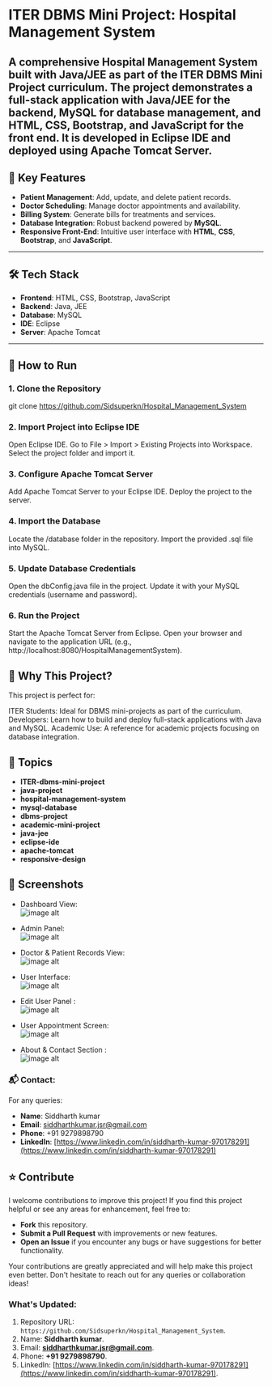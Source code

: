 # ITER DBMS Mini Project: Hospital Management System

A comprehensive Hospital Management System built with Java/JEE as part of the ITER DBMS Mini Project curriculum. The project demonstrates a full-stack application with Java/JEE for the backend, MySQL for database management, and HTML, CSS, Bootstrap, and JavaScript for the front end. It is developed in Eclipse IDE and deployed using Apache Tomcat Server.
---

## 🌟 Key Features
- **Patient Management**: Add, update, and delete patient records.
- **Doctor Scheduling**: Manage doctor appointments and availability.
- **Billing System**: Generate bills for treatments and services.
- **Database Integration**: Robust backend powered by **MySQL**.
- **Responsive Front-End**: Intuitive user interface with **HTML**, **CSS**, **Bootstrap**, and **JavaScript**.

---

## 🛠️ Tech Stack
- **Frontend**: HTML, CSS, Bootstrap, JavaScript
- **Backend**: Java, JEE
- **Database**: MySQL
- **IDE**: Eclipse
- **Server**: Apache Tomcat

---

## 🚀 How to Run

### 1. Clone the Repository
git clone https://github.com/Sidsuperkn/Hospital_Management_System
### 2. Import Project into Eclipse IDE
Open Eclipse IDE.
Go to File > Import > Existing Projects into Workspace.
Select the project folder and import it.
### 3. Configure Apache Tomcat Server
Add Apache Tomcat Server to your Eclipse IDE.
Deploy the project to the server.
### 4. Import the Database
Locate the /database folder in the repository.
Import the provided .sql file into MySQL.
### 5. Update Database Credentials
Open the dbConfig.java file in the project.
Update it with your MySQL credentials (username and password).
### 6. Run the Project
Start the Apache Tomcat Server from Eclipse.
Open your browser and navigate to the application URL (e.g., http://localhost:8080/HospitalManagementSystem).

## 📖 Why This Project?

This project is perfect for:

ITER Students: Ideal for DBMS mini-projects as part of the curriculum.
Developers: Learn how to build and deploy full-stack applications with Java and MySQL.
Academic Use: A reference for academic projects focusing on database integration.

## 📌 Topics

- **ITER-dbms-mini-project**
- **java-project**
- **hospital-management-system**
- **mysql-database**
- **dbms-project**
- **academic-mini-project**
- **java-jee**
- **eclipse-ide**
- **apache-tomcat**
- **responsive-design**


## 📸 Screenshots

- Dashboard View:  
![image alt](https://github.com/Sidsuperkn/Hospital_Management_System/blob/main/Image%201.jpg)

- Admin Panel:  
![image alt](https://github.com/Sidsuperkn/Hospital_Management_System/blob/main/Image%202.jpg)

- Doctor & Patient Records View:  
![image alt](https://github.com/Sidsuperkn/Hospital_Management_System/blob/main/Image%203.jpg)

- User Interface:  
![image alt](https://github.com/Sidsuperkn/Hospital_Management_System/blob/main/Image%204.jpg)

- Edit User Panel :  
![image alt](https://github.com/Sidsuperkn/Hospital_Management_System/blob/main/Image%205.jpg)

- User Appointment Screen:  
![image alt](https://github.com/Sidsuperkn/Hospital_Management_System/blob/main/Image%207.jpg)

- About & Contact Section :  
![image alt](https://github.com/Sidsuperkn/Hospital_Management_System/blob/main/Image%208.jpg)


### 📬 Contact:

For any queries:

- **Name**: Siddharth kumar
- **Email**: [siddharthkumar.jsr@gmail.com](mailto:siddharthkumar.jsr@gmail.com)
- **Phone**: +91 9279898790
- **LinkedIn**: [https://www.linkedin.com/in/siddharth-kumar-970178291](https://www.linkedin.com/in/siddharth-kumar-970178291)


## ⭐ Contribute

I welcome contributions to improve this project! If you find this project helpful or see any areas for enhancement, feel free to:

- **Fork** this repository.
- **Submit a Pull Request** with improvements or new features.
- **Open an Issue** if you encounter any bugs or have suggestions for better functionality.

Your contributions are greatly appreciated and will help make this project even better. Don't hesitate to reach out for any queries or collaboration ideas!


### What's Updated:
1. Repository URL: `https://github.com/Sidsuperkn/Hospital_Management_System`.
2. Name: **Siddharth kumar**.
3. Email: **siddharthkumar.jsr@gmail.com**.
4. Phone: **+91 9279898790**.
5. LinkedIn: [https://www.linkedin.com/in/siddharth-kumar-970178291](https://www.linkedin.com/in/siddharth-kumar-970178291).
